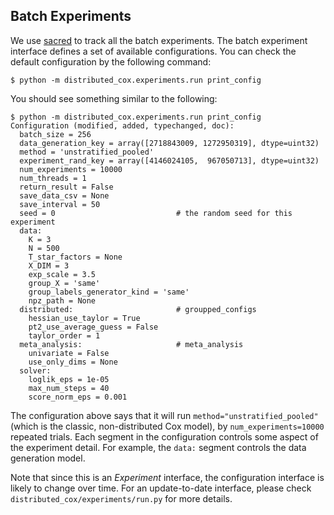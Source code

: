 ## Batch Experiments

We use [sacred](https://github.com/IDSIA/sacred) to track all the batch experiments.
The batch experiment interface defines a set of available configurations.
You can check the default configuration by the following command:
```shell
$ python -m distributed_cox.experiments.run print_config
```
You should see something similar to the following:
```
$ python -m distributed_cox.experiments.run print_config
Configuration (modified, added, typechanged, doc):
  batch_size = 256
  data_generation_key = array([2718843009, 1272950319], dtype=uint32)
  method = 'unstratified_pooled'
  experiment_rand_key = array([4146024105,  967050713], dtype=uint32)
  num_experiments = 10000
  num_threads = 1
  return_result = False
  save_data_csv = None
  save_interval = 50
  seed = 0                           # the random seed for this experiment
  data:
    K = 3
    N = 500
    T_star_factors = None
    X_DIM = 3
    exp_scale = 3.5
    group_X = 'same'
    group_labels_generator_kind = 'same'
    npz_path = None
  distributed:                       # groupped_configs
    hessian_use_taylor = True
    pt2_use_average_guess = False
    taylor_order = 1
  meta_analysis:                     # meta_analysis
    univariate = False
    use_only_dims = None
  solver:
    loglik_eps = 1e-05
    max_num_steps = 40
    score_norm_eps = 0.001
```
The configuration above says that it will run `method="unstratified_pooled"` (which is the classic, non-distributed Cox model), by `num_experiments=10000` repeated trials.
Each segment in the configuration controls some aspect of the experiment detail. For example, the `data:` segment controls the data generation model.

Note that since this is an _Experiment_ interface, the configuration interface is likely to change over time.
For an update-to-date interface, please check `distributed_cox/experiments/run.py` for more details.
